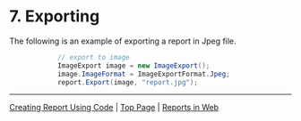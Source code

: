 # 7. Exporting

The following is an example of exporting a report in Jpeg file.

```csharp
            // export to image
            ImageExport image = new ImageExport();
            image.ImageFormat = ImageExportFormat.Jpeg;
            report.Export(image, "report.jpg");
```

---

[Creating Report Using Code](CreatingReportUsingCode.md) | [Top Page](README.md) | [Reports in Web](WebReport.md)
